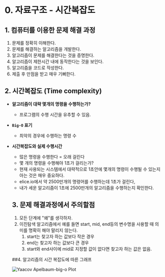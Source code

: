 # 0. 자료구조 - 시간복잡도

## 1. 컴퓨터를 이용한 문제 해결 과정

1. 문제를 정확히 이해한다.
2. 문제를 해결하는 알고리즘을 개발한다.
3. 알고리즘이 문제를 해결한다는 것을 증명한다.
4. 알고리즘이 제한시간 내에 동작한다는 것을 보인다.
5. 알고리즘을 코드로 작성한다.
6. 제출 후 만점을 받고 매우 기뻐한다.





## 2. 시간복잡도 (Time complexity)

* **알고리즘이 대략 몇개의 명령을 수행하는가?**

  * 프로그램의 수행 시간을 유추할 수 있음.

* **`Big-O` 표기**

  * 최악의 경우에 수행하는 명령 수

* **시간복잡도와 실제 수행시간**

  * 많은 명령을 수행한다 = 오래 걸린다
  * 몇 개의 명령을 수행해야 1초가 걸리는가?
  * 현재 사용되는 시스템에서 대략적으로 1초안에 몇개의 명령이 수행될 수 있는지 아는 것은 매우 중요하다.
  * elice.io에서 약 2500만개의 명령어를 수행하는데 1초가 걸린다,
  * 내가 세운 알고리즘이 1초에 2500만개의 알고리즘을 수행하는지 확인한다.

  

  ## 3. 문제 해결과정에서 주의할점

  1. 모든 단계에 "왜"를 생각하자.
  2. 이진탐색 알고리즘에서 예를 들면 start, mid, end등의 변수명을 사용할 때 의미를 명확히 해야 말리지 않는다.
     1. start는 찾고자 하는 값보다 작은 경우
     2. end는 찾고자 하는 값보다 큰 경우
     3. start와 end사이에 mid로 지정할 값이 없다면 찾고자 하는 값은 없음.

  

  

  ##4. 알고리즘의 시간 복잡도에 따른 그래프

  ![Yaacov Apelbaum-big-o Plot](https://apelbaum.files.wordpress.com/2011/10/yaacovapelbaumbigoplot_thumb.jpg?w=576&h=441)
